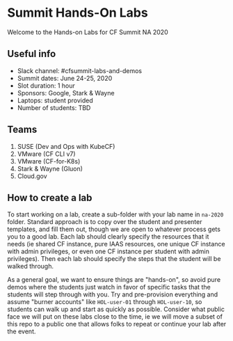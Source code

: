 Summit Hands-On Labs
====================

Welcome to the Hands-on Labs for CF Summit NA 2020

Useful info
-----------

- Slack channel: #cfsummit-labs-and-demos
- Summit dates: June 24-25, 2020
- Slot duration: 1 hour
- Sponsors: Google, Stark & Wayne
- Laptops: student provided
- Number of students: TBD

Teams
-----

1. SUSE (Dev and Ops with KubeCF)
2. VMware (CF CLI v7)
3. VMware (CF-for-K8s)
5. Stark & Wayne (Gluon)
6. Cloud.gov

How to create a lab
-------------------

To start working on a lab, create a sub-folder with your lab name in `na-2020` folder. Standard approach is to copy over the student and presenter templates, and fill them out, though we are open to whatever process gets you to a good lab.  Each lab should clearly specify the resources that it needs (ie shared CF instance, pure IAAS resources, one unique CF instance with admin privileges, or even one CF instance per student with admin privileges).  Then each lab should specify the steps that the student will be walked through.

As a general goal, we want to ensure things are "hands-on", so avoid pure demos where the students just watch in favor of specific tasks that the students will step through with you.  Try and pre-provision everything and assume "burner accounts" like `HOL-user-01` through `HOL-user-10`, so students can walk up and start as quickly as possible.  Consider what public face we will put on these labs close to the time, ie we will move a subset of this repo to a public one that allows folks to repeat or continue your lab after the event.  
